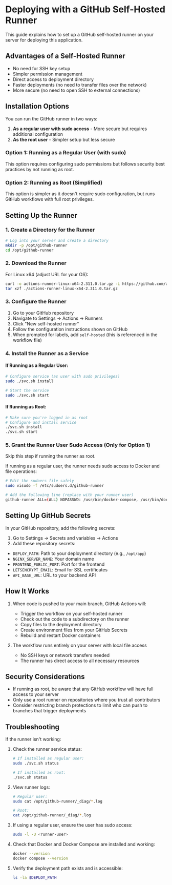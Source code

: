 # Deploying with a GitHub Self-Hosted Runner

This guide explains how to set up a GitHub self-hosted runner on your server for deploying this application.

## Advantages of a Self-Hosted Runner

- No need for SSH key setup
- Simpler permission management
- Direct access to deployment directory
- Faster deployments (no need to transfer files over the network)
- More secure (no need to open SSH to external connections)

## Installation Options

You can run the GitHub runner in two ways:

1. **As a regular user with sudo access** - More secure but requires additional configuration
2. **As the root user** - Simpler setup but less secure

### Option 1: Running as a Regular User (with sudo)

This option requires configuring sudo permissions but follows security best practices by not running as root.

### Option 2: Running as Root (Simplified)

This option is simpler as it doesn't require sudo configuration, but runs GitHub workflows with full root privileges.

## Setting Up the Runner

### 1. Create a Directory for the Runner

```bash
# Log into your server and create a directory
mkdir -p /opt/github-runner
cd /opt/github-runner
```

### 2. Download the Runner

For Linux x64 (adjust URL for your OS):

```bash
curl -o actions-runner-linux-x64-2.311.0.tar.gz -L https://github.com/actions/runner/releases/download/v2.311.0/actions-runner-linux-x64-2.311.0.tar.gz
tar xzf ./actions-runner-linux-x64-2.311.0.tar.gz
```

### 3. Configure the Runner

1. Go to your GitHub repository
2. Navigate to Settings → Actions → Runners
3. Click "New self-hosted runner"
4. Follow the configuration instructions shown on GitHub
5. When prompted for labels, add `self-hosted` (this is referenced in the workflow file)

### 4. Install the Runner as a Service

#### If Running as a Regular User:

```bash
# Configure service (as user with sudo privileges)
sudo ./svc.sh install

# Start the service
sudo ./svc.sh start
```

#### If Running as Root:

```bash
# Make sure you're logged in as root
# Configure and install service
./svc.sh install
./svc.sh start
```

### 5. Grant the Runner User Sudo Access (Only for Option 1)

Skip this step if running the runner as root.

If running as a regular user, the runner needs sudo access to Docker and file operations:

```bash
# Edit the sudoers file safely
sudo visudo -f /etc/sudoers.d/github-runner

# Add the following line (replace with your runner user)
github-runner ALL=(ALL) NOPASSWD: /usr/bin/docker-compose, /usr/bin/docker, /bin/cp, /bin/chown
```

## Setting Up GitHub Secrets

In your GitHub repository, add the following secrets:

1. Go to Settings → Secrets and variables → Actions
2. Add these repository secrets:

- `DEPLOY_PATH`: Path to your deployment directory (e.g., `/opt/app`)
- `NGINX_SERVER_NAME`: Your domain name
- `FRONTEND_PUBLIC_PORT`: Port for the frontend
- `LETSENCRYPT_EMAIL`: Email for SSL certificates
- `API_BASE_URL`: URL to your backend API

## How It Works

1. When code is pushed to your main branch, GitHub Actions will:
   - Trigger the workflow on your self-hosted runner
   - Check out the code to a subdirectory on the runner
   - Copy files to the deployment directory
   - Create environment files from your GitHub Secrets
   - Rebuild and restart Docker containers

2. The workflow runs entirely on your server with local file access
   - No SSH keys or network transfers needed
   - The runner has direct access to all necessary resources

## Security Considerations

- If running as root, be aware that any GitHub workflow will have full access to your server
- Only use a root runner on repositories where you trust all contributors
- Consider restricting branch protections to limit who can push to branches that trigger deployments

## Troubleshooting

If the runner isn't working:

1. Check the runner service status:
   ```bash
   # If installed as regular user:
   sudo ./svc.sh status
   
   # If installed as root:
   ./svc.sh status
   ```

2. View runner logs:
   ```bash
   # Regular user:
   sudo cat /opt/github-runner/_diag/*.log
   
   # Root:
   cat /opt/github-runner/_diag/*.log
   ```

3. If using a regular user, ensure the user has sudo access:
   ```bash
   sudo -l -U <runner-user>
   ```

4. Check that Docker and Docker Compose are installed and working:
   ```bash
   docker --version
   docker compose --version
   ```

5. Verify the deployment path exists and is accessible:
   ```bash
   ls -la $DEPLOY_PATH
   ``` 